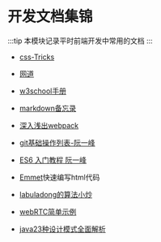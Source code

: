 # 开发文档集锦
:::tip
本模块记录平时前端开发中常用的文档
:::

* [css-Tricks](https://css-tricks.com/) 

* [网道](https://wangdoc.com/)

* [w3school手册](https://www.w3schools.com/)

* [markdown备忘录](https://segmentfault.com/markdown)

* [深入浅出webpack](https://www.pixijs.com/)

* [git基础操作列表-阮一峰](https://www.ruanyifeng.com/blog/2015/12/git-cheat-sheet.html)

* [ES6 入门教程 阮一峰](https://es6.ruanyifeng.com/)

* [Emmet](https://docs.emmet.io/)快速编写html代码

* [labuladong的算法小炒](https://labuladong.gitbook.io/algo/)

* [webRTC简单示例](https://webrtc.github.io/samples/)

* [java23种设计模式全面解析](http://c.biancheng.net/design_pattern/)